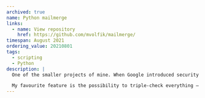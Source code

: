 ```yaml
---
archived: true
name: Python mailmerge
links:
  - name: View repository
    href: https://github.com/mvolfik/mailmerge/
timespan: August 2021
ordering_value: 20210801
tags:
  - scripting
  - Python
description: |
  One of the smaller projects of mine. When Google introduced security changes that prevented my favourite mailmerge add-on from working, I decided to write my own batch mailing solution in Python. The script uses front-matter for metadata, and Markdown + Jinja for email body.

  My favourite feature is the possibility to triple-check everything – unless you opt out, you get a preview of each email (both plaintext and HTML), and you can even fake-send all emails to your own address to check attachments etc.
---
```


